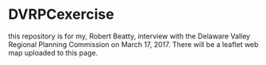 # DVRPCexercise
this repository is for my, Robert Beatty, interview with the Delaware Valley Regional Planning Commission on March 17, 2017. There will be a leaflet web map uploaded to this page.
